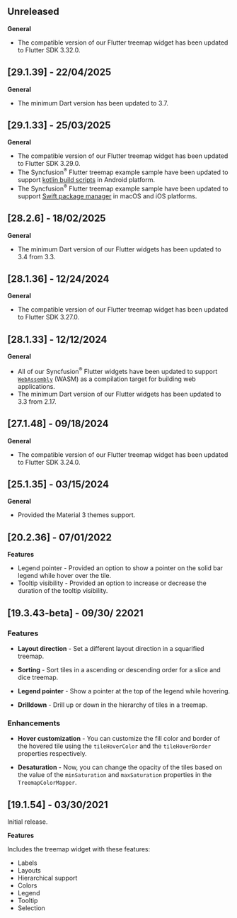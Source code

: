 ## Unreleased

**General**

*  The compatible version of our Flutter treemap widget has been updated to Flutter SDK 3.32.0.

## [29.1.39] - 22/04/2025

**General**

*  The minimum Dart version has been updated to 3.7.

## [29.1.33] - 25/03/2025

**General**

*  The compatible version of our Flutter treemap widget has been updated to Flutter SDK 3.29.0.
*  The Syncfusion<sup>&reg;</sup> Flutter treemap example sample have been updated to support [kotlin build scripts](https://docs.flutter.dev/release/breaking-changes/flutter-gradle-plugin-apply) in Android platform.
*  The Syncfusion<sup>&reg;</sup> Flutter treemap example sample have been updated to support [Swift package manager](https://docs.flutter.dev/packages-and-plugins/swift-package-manager/for-app-developers) in macOS and iOS platforms.

## [28.2.6] - 18/02/2025

**General**

* The minimum Dart version of our Flutter widgets has been updated to 3.4 from 3.3.

## [28.1.36] - 12/24/2024

**General**

* The compatible version of our Flutter treemap widget has been updated to Flutter SDK 3.27.0.

## [28.1.33] - 12/12/2024

**General**

* All of our Syncfusion<sup>&reg;</sup> Flutter widgets have been updated to support [`WebAssembly`](https://docs.flutter.dev/platform-integration/web/wasm) (WASM) as a compilation target for building web applications.
* The minimum Dart version of our Flutter widgets has been updated to 3.3 from 2.17.

## [27.1.48] - 09/18/2024

**General**

* The compatible version of our Flutter treemap widget has been updated to Flutter SDK 3.24.0.

## [25.1.35] - 03/15/2024

**General**

* Provided th​e Material 3 themes support.

## [20.2.36] - 07/01/2022

**Features**

* Legend pointer - Provided an option to show a pointer on the solid bar legend while hover over the tile.
* Tooltip visibility - Provided an option to increase or decrease the duration of the tooltip visibility.

## [19.3.43-beta] - 09/30/ 22021

### Features

* **Layout direction** - Set a different layout direction in a squarified treemap.

* **Sorting** - Sort tiles in a ascending or descending order for a slice and dice treemap.

* **Legend pointer** - Show a pointer at the top of the legend while hovering.

* **Drilldown** - Drill up or down in the hierarchy of tiles in a treemap.

### Enhancements

* **Hover customization** - You can customize the fill color and border of the hovered tile using the `tileHoverColor` and the `tileHoverBorder` properties respectively.

* **Desaturation** - Now, you can change the opacity of the tiles based on the value of the `minSaturation` and `maxSaturation` properties in the `TreemapColorMapper`.

## [19.1.54] - 03/30/2021

Initial release.

**Features**

Includes the treemap widget with these features:

* Labels
* Layouts
* Hierarchical support
* Colors
* Legend
* Tooltip
* Selection
